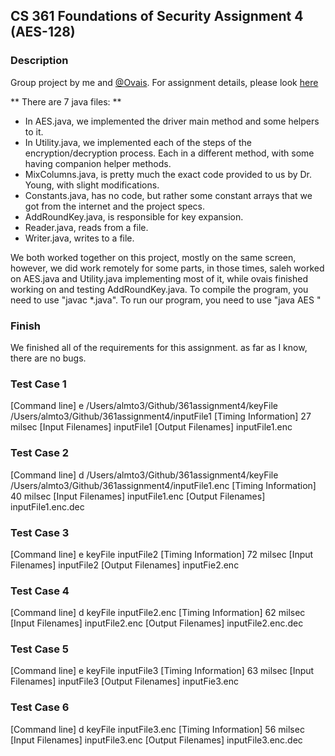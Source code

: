 
## CS 361 Foundations of Security Assignment 4 (AES-128)

### Description
Group project by me and [@Ovais](https://github.com/theBrovais). For assignment details, please look [here]()

** There are 7 java files: **
* In AES.java, we implemented the driver main method and some helpers to it.
* In Utility.java, we implemented each of the steps of the encryption/decryption process. Each in a different method, with some having companion helper methods.
* MixColumns.java, is pretty much the exact code provided to us by Dr. Young, with slight modifications.
* Constants.java, has no code, but rather some constant arrays that we got from the internet and the project specs.
* AddRoundKey.java, is responsible for key expansion.
* Reader.java, reads from a file.
* Writer.java, writes to a file.

 We both worked together on this project, mostly on the same screen, however, we did work remotely for some parts, in those times, saleh worked on AES.java and Utility.java implementing most of it, while ovais finished working on and testing AddRoundKey.java.
 To compile the program, you need to use "javac *.java". To run our program, you need to use "java AES <e or d> <keyfile> <inputfile>"

### Finish
We finished all of the requirements for this assignment. as far as I know, there are no bugs.


### Test Case 1

[Command line]
e /Users/almto3/Github/361assignment4/keyFile /Users/almto3/Github/361assignment4/inputFile1
[Timing Information]
27 milsec
[Input Filenames]
inputFile1
[Output Filenames]
inputFile1.enc


### Test Case 2

[Command line]
d /Users/almto3/Github/361assignment4/keyFile /Users/almto3/Github/361assignment4/inputFile1.enc
[Timing Information]
40 milsec
[Input Filenames]
inputFile1.enc
[Output Filenames]
inputFile1.enc.dec


### Test Case 3

[Command line]
e keyFile inputFile2
[Timing Information]
72 milsec
[Input Filenames]
inputFile2
[Output Filenames]
inputFie2.enc


### Test Case 4

[Command line]
d keyFile inputFile2.enc
[Timing Information]
62 milsec
[Input Filenames]
inputFile2.enc
[Output Filenames]
inputFile2.enc.dec


### Test Case 5

[Command line]
e keyFile inputFile3
[Timing Information]
63 milsec
[Input Filenames]
inputFile3
[Output Filenames]
inputFie3.enc


### Test Case 6

[Command line]
d keyFile inputFile3.enc
[Timing Information]
56 milsec
[Input Filenames]
inputFile3.enc
[Output Filenames]
inputFile3.enc.dec
